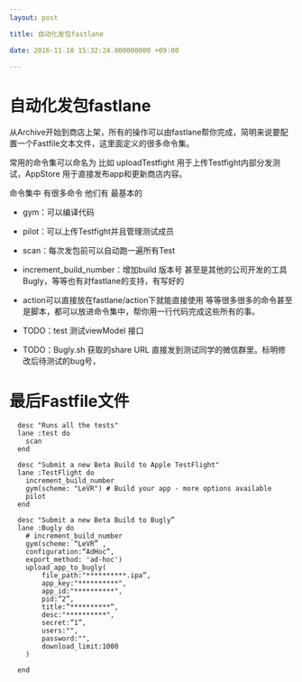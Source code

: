 ```yaml
---
layout: post

title: 自动化发包fastlane

date: 2016-11-18 15:32:24.000000000 +09:00

---
```

# 自动化发包fastlane

从Archive开始到商店上架，所有的操作可以由fastlane帮你完成，简明来说要配置一个Fastfile文本文件，这里面定义的很多命令集。 

常用的命令集可以命名为 比如 uploadTestfight 用于上传Testfight内部分发测试，AppStore 用于直接发布app和更新商店内容。

命令集中 有很多命令 他们有 最基本的 

+ gym：可以编译代码  
+ pilot：可以上传Testfight并且管理测试成员
+ scan：每次发包前可以自动跑一遍所有Test
+ increment_build_number：增加build 版本号
甚至是其他的公司开发的工具Bugly，等等也有对fastlane的支持，有写好的
+ action可以直接放在fastlane/action下就能直接使用
等等很多很多的命令甚至是脚本，都可以放进命令集中，帮你用一行代码完成这些所有的事。

+ TODO：test 测试viewModel 接口
+ TODO：Bugly.sh 获取的share URL 直接发到测试同学的微信群里。标明修改后待测试的bug号，

# 最后Fastfile文件
```
  desc "Runs all the tests"
  lane :test do
    scan
  end

  desc "Submit a new Beta Build to Apple TestFlight"
  lane :TestFlight do
    increment_build_number
    gym(scheme: "LeVR") # Build your app - more options available
    pilot
  end

  desc "Submit a new Beta Build to Bugly”
  lane :Bugly do
    # increment_build_number
    gym(scheme: “LeVR” ,
	configuration:“AdHoc”,
	export_method: 'ad-hoc')
    upload_app_to_bugly(
        file_path:"**********.ipa”,
        app_key:"**********",
        app_id:"**********",
        pid:”2”,
        title:”**********“,
        desc:"**********",
        secret:”1”,
        users:"",
        password:"",
        download_limit:1000
    )

  end
```


